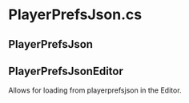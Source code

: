 # PlayerPrefsJson.cs

## PlayerPrefsJson



## PlayerPrefsJsonEditor

Allows for loading from playerprefsjson in the Editor.

